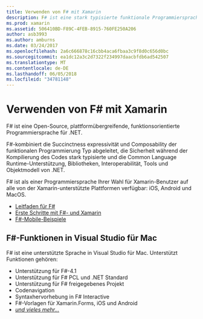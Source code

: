 ```yaml
---
title: Verwenden von F# mit Xamarin
description: F# ist eine stark typisierte funktionale Programmiersprache, die für die Ausführung auf .NET entwickelt wurde. Dieses Dokument enthält eine allgemeine Übersicht über seine Funktionen und Links zu Beispielen, die mit F# erstellt.
ms.prod: xamarin
ms.assetid: 506410BD-F89C-4FEB-8915-760FE250A206
author: asb3993
ms.author: amburns
ms.date: 03/24/2017
ms.openlocfilehash: 2a6c666878c16cbb4aca6fbaa3c9f8d0c656d0bc
ms.sourcegitcommit: ea1dc12a3c2d7322f234997daacbfdb6ad542507
ms.translationtype: MT
ms.contentlocale: de-DE
ms.lasthandoff: 06/05/2018
ms.locfileid: "34781148"
---
```

# <a name="using-f-with-xamarin"></a>Verwenden von F# mit Xamarin

F# ist eine Open-Source, plattformübergreifende, funktionsorientierte Programmiersprache für .NET.

F#-kombiniert die Succinctness expressivität und Composability der funktionalen Programmierung Typ abgeleitet, die Sicherheit während der Kompilierung des Codes stark typisierte und die Common Language Runtime-Unterstützung, Bibliotheken, Interoperabilität, Tools und Objektmodell von .NET.

F# ist als einer Programmiersprache Ihrer Wahl für Xamarin-Benutzer auf alle von der Xamarin-unterstützte Plattformen verfügbar: iOS, Android und MacOS.

- [Leitfaden für F#](https://docs.microsoft.com/dotnet/fsharp/)
- [Erste Schritte mit F#- und Xamarin](overview.md)
- [F#-Mobile-Beispiele](samples.md)

## <a name="f-features-in-visual-studio-for-mac"></a>F#-Funktionen in Visual Studio für Mac

F# ist eine unterstützte Sprache in Visual Studio für Mac. Unterstützt Funktionen gehören:

- Unterstützung für F#-4.1
- Unterstützung für F# PCL und .NET Standard
- Unterstützung für F# freigegebenes Projekt
- Codenavigation
- Syntaxhervorhebung in F# Interactive
- F#-Vorlagen für Xamarin.Forms, iOS und Android
- [*und vieles mehr...*](https://developer.xamarin.com/releases/studio/xamarin.studio_6.0/xamarin.studio_6.0/#F_Enhancements)
